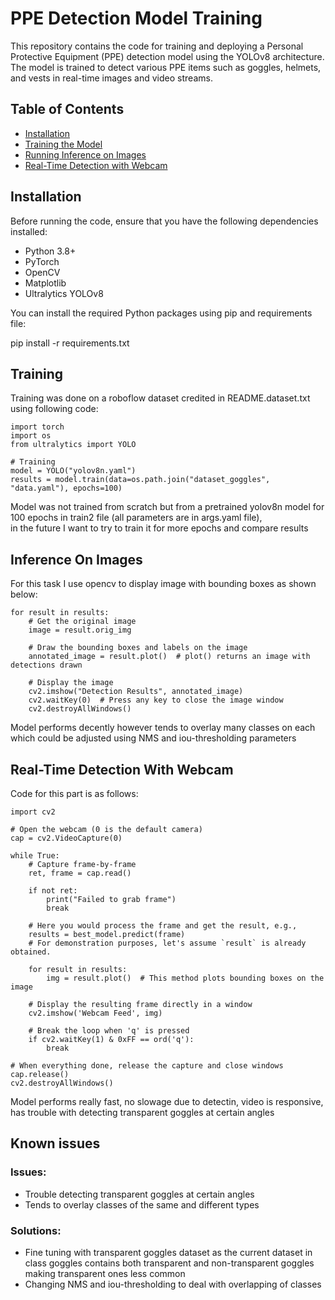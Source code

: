 # PPE Detection Model Training

This repository contains the code for training and deploying a Personal Protective Equipment (PPE) detection model using the YOLOv8 architecture. The model is trained to detect various PPE items such as goggles, helmets, and vests in real-time images and video streams.

## Table of Contents
- [Installation](#installation)
- [Training the Model](#training-the-model)
- [Running Inference on Images](#running-inference-on-images)
- [Real-Time Detection with Webcam](#real-time-detection-with-webcam)

## Installation

Before running the code, ensure that you have the following dependencies installed:

- Python 3.8+
- PyTorch
- OpenCV
- Matplotlib
- Ultralytics YOLOv8

You can install the required Python packages using pip and requirements file:

pip install -r requirements.txt

## Training

Training was done on a roboflow dataset credited in README.dataset.txt using following code:

```
import torch
import os
from ultralytics import YOLO

# Training
model = YOLO("yolov8n.yaml")
results = model.train(data=os.path.join("dataset_goggles", "data.yaml"), epochs=100)
```

Model was not trained from scratch but from a pretrained yolov8n model for 100 epochs in train2 file (all parameters are in args.yaml file),  
in the future I want to try to train it for more epochs and compare results

## Inference On Images

For this task I use opencv to display image with bounding boxes as shown below:

```
for result in results:
    # Get the original image
    image = result.orig_img

    # Draw the bounding boxes and labels on the image
    annotated_image = result.plot()  # plot() returns an image with detections drawn

    # Display the image
    cv2.imshow("Detection Results", annotated_image)
    cv2.waitKey(0)  # Press any key to close the image window
    cv2.destroyAllWindows()
```

Model performs decently however tends to overlay many classes on each which could be adjusted using NMS and iou-thresholding parameters

## Real-Time Detection With Webcam

Code for this part is as follows:

```
import cv2

# Open the webcam (0 is the default camera)
cap = cv2.VideoCapture(0)

while True:
    # Capture frame-by-frame
    ret, frame = cap.read()
    
    if not ret:
        print("Failed to grab frame")
        break

    # Here you would process the frame and get the result, e.g.,
    results = best_model.predict(frame)
    # For demonstration purposes, let's assume `result` is already obtained.

    for result in results:
        img = result.plot()  # This method plots bounding boxes on the image

    # Display the resulting frame directly in a window
    cv2.imshow('Webcam Feed', img)

    # Break the loop when 'q' is pressed
    if cv2.waitKey(1) & 0xFF == ord('q'):
        break

# When everything done, release the capture and close windows
cap.release()
cv2.destroyAllWindows()
```

Model performs really fast, no slowage due to detectin, video is responsive, has trouble with detecting transparent goggles at certain angles

## Known issues

### Issues:
- Trouble detecting transparent goggles at certain angles
- Tends to overlay classes of the same and different types

### Solutions:
- Fine tuning with transparent goggles dataset as the current dataset in class goggles contains both transparent and non-transparent goggles making transparent ones less common
- Changing NMS and iou-thresholding to deal with overlapping of classes
